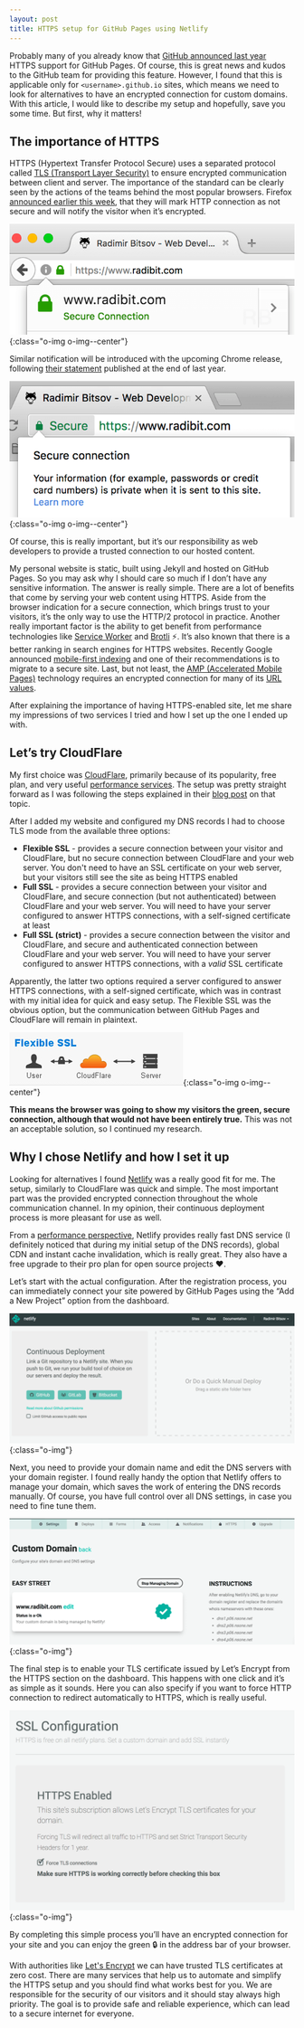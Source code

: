 ```yaml
---
layout: post
title: HTTPS setup for GitHub Pages using Netlify
---
```


Probably many of you already know that [GitHub announced last year](https://github.com/blog/2186-https-for-github-pages) HTTPS support for GitHub Pages. Of course, this is great news and kudos to the GitHub team for providing this feature. However, I found that this is applicable only for `<username>.github.io` sites, which means we need to look for alternatives to have an encrypted connection for custom domains. With this article, I would like to describe my setup and hopefully, save you some time. But first, why it matters!

## The importance of HTTPS

HTTPS (Hypertext Transfer Protocol Secure) uses a separated protocol called [TLS (Transport Layer Security)](https://hpbn.co/transport-layer-security-tls/) to ensure encrypted communication between client and server. The importance of the standard can be clearly seen by the actions of the teams behind the most popular browsers. Firefox [announced earlier this week](https://blog.mozilla.org/security/2017/01/20/communicating-the-dangers-of-non-secure-http/), that they will mark HTTP connection as not secure and will notify the visitor when it’s encrypted.

![HTTPS Firefox](/_uploads/2017/01/https-firefox.png){:class="o-img o-img--center"}

Similar notification will be introduced with the upcoming Chrome release, following [their statement](https://security.googleblog.com/2016/09/moving-towards-more-secure-web.html) published at the end of last year.

![HTTPS Chrome](/_uploads/2017/01/https-chrome.png){:class="o-img o-img--center"}

Of course, this is really important, but it’s our responsibility as web developers to provide a trusted connection to our hosted content.

My personal website is static, built using Jekyll and hosted on GitHub Pages. So you may ask why I should care so much if I don’t have any sensitive information. The answer is really simple. There are a lot of benefits that come by serving your web content using HTTPS. Aside from the browser indication for a secure connection, which brings trust to your visitors, it’s the only way to use the HTTP/2 protocol in practice. Another really important factor is the ability to get benefit from performance technologies like [Service Worker](https://developers.google.com/web/fundamentals/getting-started/primers/service-workers) and [Brotli](https://github.com/google/brotli) ⚡. It’s also known that there is a better ranking in search engines for HTTPS websites. Recently Google announced [mobile-first indexing](https://webmasters.googleblog.com/2016/11/mobile-first-indexing.html) and one of their recommendations is to migrate to a secure site. Last, but not least, the [AMP (Accelerated Mobile Pages)](https://www.ampproject.org/) technology requires an encrypted connection for many of its [URL values](https://www.ampproject.org/docs/reference/validation_errors#invalid-attribute-value).

After explaining the importance of having HTTPS-enabled site, let me share my impressions of two services I tried and how I set up the one I ended up with.

## Let’s try CloudFlare

My first choice was [CloudFlare](https://www.cloudflare.com/), primarily because of its popularity, free plan, and very useful [performance services](https://www.cloudflare.com/performance/). The setup was pretty straight forward as I was following the steps explained in their [blog post](https://blog.cloudflare.com/secure-and-fast-github-pages-with-cloudflare/) on that topic.

After I added my website and configured my DNS records I had to choose TLS mode from the available three options:

- **Flexible SSL** - provides a secure connection between your visitor and CloudFlare, but no secure connection between CloudFlare and your web server. You don't need to have an SSL certificate on your web server, but your visitors still see the site as being HTTPS enabled
- **Full SSL** - provides a secure connection between your visitor and CloudFlare, and secure connection (but not authenticated) between CloudFlare and your web server. You will need to have your server configured to answer HTTPS connections, with a self-signed certificate at least
- **Full SSL (strict)** - provides a secure connection between the visitor and CloudFlare, and secure and authenticated connection between CloudFlare and your web server. You will need to have your server configured to answer HTTPS connections, with a _valid_ SSL certificate

Apparently, the latter two options required a server configured to answer HTTPS connections, with a self-signed certificate, which was in contrast with my initial idea for quick and easy setup. The Flexible SSL was the obvious option, but the communication between GitHub Pages and CloudFlare will remain in plaintext.

![CF Flexible SSL](/_uploads/2017/01/cf-flexible-ssl.jpg){:class="o-img o-img--center"}

**This means the browser was going to show my visitors the green, secure connection, although that would not have been entirely true.** This was not an acceptable solution, so I continued my research.

## Why I chose Netlify and how I set it up

Looking for alternatives I found [Netlify](https://www.netlify.com/) was a really good fit for me. The setup, similarly to CloudFlare was quick and simple. The most important part was the provided encrypted connection throughout the whole communication channel. In my opinion, their continuous deployment process is more pleasant for use as well.

From a [performance perspective](https://www.netlify.com/features/), Netlify provides really fast DNS service (I definitely noticed that during my initial setup of the DNS records), global CDN and instant cache invalidation, which is really great. They also have a free upgrade to their pro plan for open source projects ❤.

Let’s start with the actual configuration. After the registration process, you can immediately connect your site powered by GitHub Pages using the “Add a New Project” option from the dashboard.

![Netlify Site Connect](/_uploads/2017/01/netlify-site-connect.png){:class="o-img"}

Next, you need to provide your domain name and edit the DNS servers with your domain register. I found really handy the option that Netlify offers to manage your domain, which saves the work of entering the DNS records manually. Of course, you have full control over all DNS settings, in case you need to fine tune them.

![Netlify Domain](/_uploads/2017/01/netlify-domain.png){:class="o-img"}

The final step is to enable your TLS certificate issued by Let’s Encrypt from the HTTPS section on the dashboard. This happens with one click and it’s as simple as it sounds. Here you can also specify if you want to force HTTP connection to redirect automatically to HTTPS, which is really useful.

![Netlify HTTPS](/_uploads/2017/01/netlify-https.png){:class="o-img"}

By completing this simple process you’ll have an encrypted connection for your site and you can enjoy the green 🔒 in the address bar of your browser.

With authorities like [Let's Encrypt](https://letsencrypt.org/) we can have trusted TLS certificates at zero cost. There are many services that help us to automate and simplify the HTTPS setup and you should find what works best for you. We are responsible for the security of our visitors and it should stay always high priority. The goal is to provide safe and reliable experience, which can lead to a secure internet for everyone.
